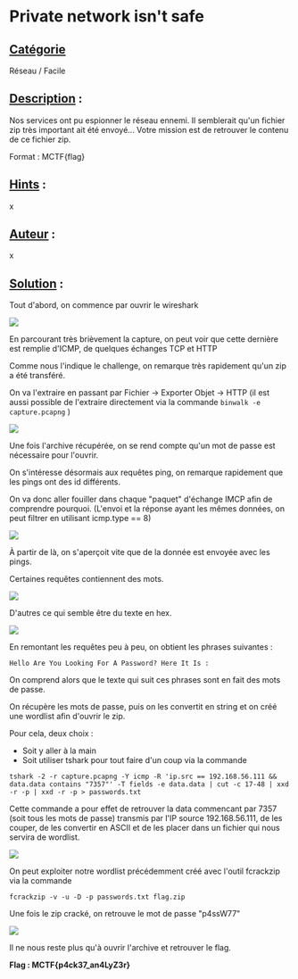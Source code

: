 # **Private network isn't safe**
## <u>**Catégorie**</u>

Réseau / Facile

## <u>**Description**</u> :

Nos services ont pu espionner le réseau ennemi. Il semblerait qu'un fichier zip très important ait été envoyé...
Votre mission est de retrouver le contenu de ce fichier zip.

Format : MCTF{flag}

## <u>**Hints**</u> :

x

## <u>**Auteur**</u> :

x

## <u>Solution</u> :

Tout d'abord, on commence par ouvrir le wireshark

![](./photos/wireshark.png)

En parcourant très brièvement la capture, on peut voir que cette dernière est remplie d'ICMP, de quelques échanges TCP et HTTP

Comme nous l'indique le challenge, on remarque très rapidement qu'un zip a été transféré.

On va l'extraire en passant par Fichier -> Exporter Objet -> HTTP (il est aussi possible de l'extraire directement via la commande ```binwalk -e capture.pcapng``` )

![](./photos/zip.png)

Une fois l'archive récupérée, on se rend compte qu'un mot de passe est nécessaire pour l'ouvrir.

On s'intéresse désormais aux requêtes ping, on remarque rapidement que les pings ont des id différents. 

On va donc aller fouiller dans chaque "paquet" d'échange IMCP afin de comprendre pourquoi. (L'envoi et la réponse ayant les mêmes données, on peut filtrer en utilisant icmp.type == 8)

![](./photos/ping.png)

À partir de là, on s'aperçoit vite que de la donnée est envoyée avec les pings.

Certaines requêtes contiennent des mots.

![](./photos/data.png)

D'autres ce qui semble être du texte en hex.

![](./photos/hex.png)

En remontant les requêtes peu à peu, on obtient les phrases suivantes :

```
Hello Are You Looking For A Password? Here It Is : 
```

On comprend alors que le texte qui suit ces phrases sont en fait des mots de passe.

On récupère les mots de passe, puis on les convertit en string et on créé une wordlist afin d'ouvrir le zip.

Pour cela, deux choix :
- Soit y aller à la main
- Soit utiliser tshark pour tout faire d'un coup via la commande 
```
tshark -2 -r capture.pcapng -Y icmp -R 'ip.src == 192.168.56.111 && data.data contains "7357"' -T fields -e data.data | cut -c 17-48 | xxd -r -p | xxd -r -p > passwords.txt
``` 
Cette commande a pour effet de retrouver la data commencant par 7357 (soit tous les mots de passe) transmis par l'IP source 192.168.56.111, de les couper, de les convertir en ASCII et de les placer dans un fichier qui nous servira de wordlist.

![](./photos/passwords.png)

On peut exploiter notre wordlist précédemment créé avec l'outil fcrackzip via la commande 
```
fcrackzip -v -u -D -p passwords.txt flag.zip
```

Une fois le zip cracké, on retrouve le mot de passe "p4ssW77"

![](./photos/crack.png)

Il ne nous reste plus qu'à ouvrir l'archive et retrouver le flag.

**Flag : MCTF{p4ck37_an4LyZ3r}**
